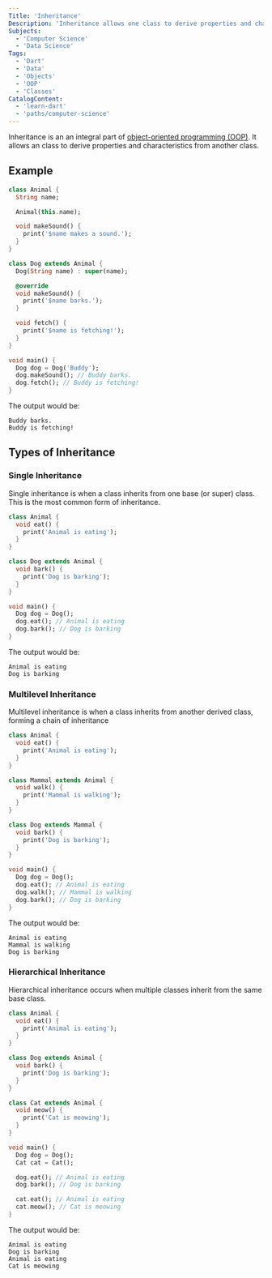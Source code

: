 ```yaml
---
Title: 'Inheritance'
Description: 'Inheritance allows one class to derive properties and characteristics from another class.'
Subjects:
  - 'Computer Science'
  - 'Data Science'
Tags:
  - 'Dart'
  - 'Data'
  - 'Objects'
  - 'OOP'
  - 'Classes'
CatalogContent:
  - 'learn-dart'
  - 'paths/computer-science'
---
```


Inheritance is an an integral part of [object-oriented programming (OOP)](https://www.codecademy.com/resources/docs/general/programming-paradigms/object-oriented-programming). It allows an class to derive properties and characteristics from another class.

## Example

```dart
class Animal {
  String name;

  Animal(this.name);

  void makeSound() {
    print('$name makes a sound.');
  }
}

class Dog extends Animal {
  Dog(String name) : super(name);

  @override
  void makeSound() {
    print('$name barks.');
  }

  void fetch() {
    print('$name is fetching!');
  }
}

void main() {
  Dog dog = Dog('Buddy');
  dog.makeSound(); // Buddy barks.
  dog.fetch(); // Buddy is fetching!
}
```

The output would be:

```shell
Buddy barks.
Buddy is fetching!
```

## Types of Inheritance

### Single Inheritance

Single inheritance is when a class inherits from one base (or super) class. This is the most common form of inheritance.

```dart
class Animal {
  void eat() {
    print('Animal is eating');
  }
}

class Dog extends Animal {
  void bark() {
    print('Dog is barking');
  }
}

void main() {
  Dog dog = Dog();
  dog.eat(); // Animal is eating
  dog.bark(); // Dog is barking
}
```

The output would be:

```shell
Animal is eating
Dog is barking
```

### Multilevel Inheritance

Multilevel inheritance is when a class inherits from another derived class, forming a chain of inheritance

```dart
class Animal {
  void eat() {
    print('Animal is eating');
  }
}

class Mammal extends Animal {
  void walk() {
    print('Mammal is walking');
  }
}

class Dog extends Mammal {
  void bark() {
    print('Dog is barking');
  }
}

void main() {
  Dog dog = Dog();
  dog.eat(); // Animal is eating
  dog.walk(); // Mammal is walking
  dog.bark(); // Dog is barking
}
```

The output would be:

```shell
Animal is eating
Mammal is walking
Dog is barking
```

### Hierarchical Inheritance

Hierarchical inheritance occurs when multiple classes inherit from the same base class.

```dart
class Animal {
  void eat() {
    print('Animal is eating');
  }
}

class Dog extends Animal {
  void bark() {
    print('Dog is barking');
  }
}

class Cat extends Animal {
  void meow() {
    print('Cat is meowing');
  }
}

void main() {
  Dog dog = Dog();
  Cat cat = Cat();

  dog.eat(); // Animal is eating
  dog.bark(); // Dog is barking

  cat.eat(); // Animal is eating
  cat.meow(); // Cat is meowing
}
```

The output would be:

```shell
Animal is eating
Dog is barking
Animal is eating
Cat is meowing
```
